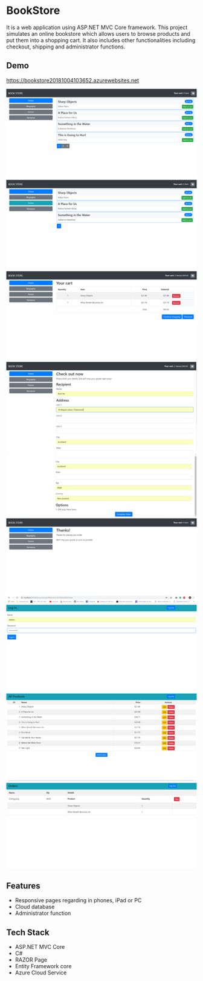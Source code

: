 # BookStore
It is a web application using ASP.NET MVC Core framework. This project simulates an online bookstore which allows users to browse products and put them into a shopping cart. It also includes other functionalities including checkout, shipping and administrator functions. 

## Demo

https://bookstore20181004103652.azurewebsites.net

<img src="images/image1.PNG" >
<img src="images/image2.PNG" >
<img src="images/image3.PNG" >
<img src="images/image4.PNG" >
<img src="images/image5.PNG" >
<img src="images/image6.PNG" >
<img src="images/image7.PNG" >
<img src="images/image8.PNG" >
<img src="images/image9.PNG" >

## Features

- Responsive pages regarding in phones, iPad or PC
- Cloud database
- Administrator function

## Tech Stack

- ASP.NET MVC Core
- C#
- RAZOR Page
- Entity Framework core 
- Azure Cloud Service
